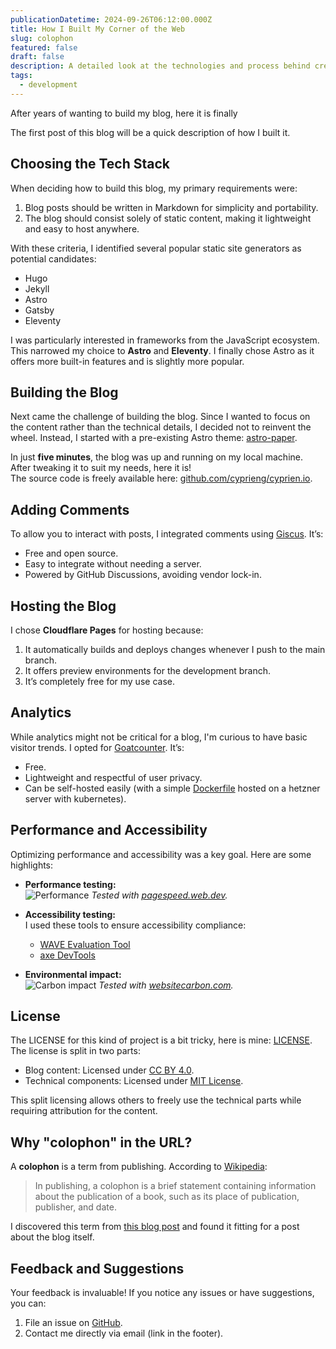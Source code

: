 ```yaml
---
publicationDatetime: 2024-09-26T06:12:00.000Z
title: How I Built My Corner of the Web
slug: colophon
featured: false
draft: false
description: A detailed look at the technologies and process behind creating this blog
tags:
  - development
---
```

After years of wanting to build my blog, here it is finally

The first post of this blog will be a quick description of how I built it.

## Choosing the Tech Stack

When deciding how to build this blog, my primary requirements were:

1. Blog posts should be written in Markdown for simplicity and portability.
2. The blog should consist solely of static content, making it lightweight and easy to host anywhere.

With these criteria, I identified several popular static site generators as potential candidates:

- Hugo
- Jekyll
- Astro
- Gatsby
- Eleventy

I was particularly interested in frameworks from the JavaScript ecosystem. This narrowed my choice to **Astro** and **Eleventy**. I finally chose Astro as it offers more built-in features and is slightly more popular.

## Building the Blog

Next came the challenge of building the blog. Since I wanted to focus on the content rather than the technical details, I decided not to reinvent the wheel. Instead, I started with a pre-existing Astro theme: [astro-paper](https://github.com/satnaing/astro-paper).

In just **five minutes**, the blog was up and running on my local machine. After tweaking it to suit my needs, here it is!  
The source code is freely available here: [github.com/cyprieng/cyprien.io](https://github.com/cyprieng/cyprien.io).

## Adding Comments

To allow you to interact with posts, I integrated comments using [Giscus](https://giscus.app/). It’s:

- Free and open source.
- Easy to integrate without needing a server.
- Powered by GitHub Discussions, avoiding vendor lock-in.

## Hosting the Blog

I chose **Cloudflare Pages** for hosting because:

1. It automatically builds and deploys changes whenever I push to the main branch.
2. It offers preview environments for the development branch.
3. It’s completely free for my use case.

## Analytics

While analytics might not be critical for a blog, I'm curious to have basic visitor trends. I opted for [Goatcounter](https://www.goatcounter.com). It’s:

- Free.
- Lightweight and respectful of user privacy.
- Can be self-hosted easily (with a simple [Dockerfile](https://github.com/cyprieng/goatcounter-dockerfile) hosted on a hetzner server with kubernetes).

## Performance and Accessibility

Optimizing performance and accessibility was a key goal. Here are some highlights:

- **Performance testing:**  
  ![Performance](assets/images/posts/2024/colophon/performance.png)
  _Tested with [pagespeed.web.dev](https://pagespeed.web.dev/)._

- **Accessibility testing:**  
  I used these tools to ensure accessibility compliance:
  - [WAVE Evaluation Tool](https://chromewebstore.google.com/detail/wave-evaluation-tool/jbbplnpkjmmeebjpijfedlgcdilocofh)
  - [axe DevTools](https://chromewebstore.google.com/detail/axe-devtools-web-accessib/lhdoppojpmngadmnindnejefpokejbdd)

- **Environmental impact:**  
  ![Carbon impact](assets/images/posts/2024/colophon/carbon.png)
  _Tested with [websitecarbon.com](https://www.websitecarbon.com/)._

## License

The LICENSE for this kind of project is a bit tricky, here is mine: [LICENSE](https://github.com/cyprieng/cyprien.io/blob/main/LICENSE).
The license is split in two parts:

- Blog content: Licensed under [CC BY 4.0](https://creativecommons.org/licenses/by/4.0/).
- Technical components: Licensed under [MIT License](https://opensource.org/licenses/MIT).

This split licensing allows others to freely use the technical parts while requiring attribution for the content.

## Why "colophon" in the URL?

A **colophon** is a term from publishing. According to [Wikipedia](<https://en.wikipedia.org/wiki/Colophon_(publishing)>):

> In publishing, a colophon is a brief statement containing information about the publication of a book, such as its place of publication, publisher, and date.

I discovered this term from [this blog post](https://eva.town/colophon) and found it fitting for a post about the blog itself.

## Feedback and Suggestions

Your feedback is invaluable! If you notice any issues or have suggestions, you can:

1. File an issue on [GitHub](https://github.com/cyprieng/cyprien.io/issues/new).
2. Contact me directly via email (link in the footer).

